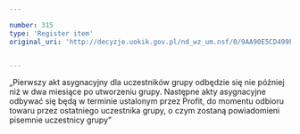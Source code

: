 ```yaml
---

number: 315
type: 'Register item'
original_uri: 'http://decyzje.uokik.gov.pl/nd_wz_um.nsf/0/9AA90E5CD499F9A5C12572DD003294E7?OpenDocument'


---
```


„Pierwszy akt asygnacyjny dla uczestników grupy odbędzie się nie później niż w dwa miesiące po utworzeniu grupy. Następne akty asygnacyjne odbywać się będą w terminie ustalonym przez Profit, do momentu odbioru towaru przez ostatniego uczestnika grupy, o czym zostaną powiadomieni pisemnie uczestnicy grupy”
